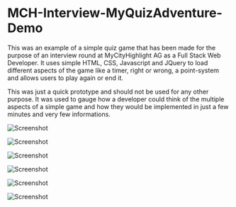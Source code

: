 # MCH-Interview-MyQuizAdventure-Demo

This was an example of a simple quiz game that has been made for the purpose of an interview round at MyCityHighlight AG as a Full Stack Web Developer.
It uses simple HTML, CSS, Javascript and JQuery to load different aspects of the game like a timer, right or wrong, a point-system and allows users to play again or end it.

This was just a quick prototype and should not be used for any other purpose.
It was used to gauge how a developer could think of the multiple aspects of a simple game and how they would be implemented in just a few minutes and very few informations.

![Screenshot](screenshot-1.png)

![Screenshot](screenshot-2.png)

![Screenshot](screenshot-3.png)

![Screenshot](screenshot-4.png)

![Screenshot](screenshot-5.png)

![Screenshot](screenshot-6.png)